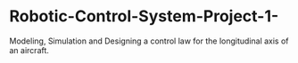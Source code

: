 # Robotic-Control-System-Project-1-
Modeling, Simulation and Designing a control law for the longitudinal axis of an aircraft.
